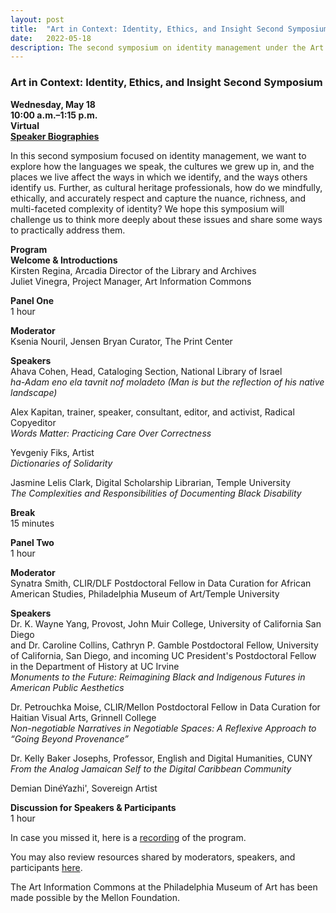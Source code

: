 ```yaml
---
layout: post 
title:  "Art in Context: Identity, Ethics, and Insight Second Symposium"
date:   2022-05-18
description: The second symposium on identity management under the Art Information Commons
---
```


### Art in Context: Identity, Ethics, and Insight Second Symposium

**Wednesday, May 18**  
**10:00 a.m.–1:15 p.m.**  
**Virtual**  
**[Speaker Biographies](https://artinformationcommons.github.io/uploads/May%202022%20Symposium%20Speaker%20Bios.pdf)**
	
In this second symposium focused on identity management, we want to explore how the languages we speak, the cultures we grew up in, and the places we live affect the ways in which we identify, and the ways others identify us. Further, as cultural heritage professionals, how do we mindfully, ethically, and accurately respect and capture the nuance, richness, and multi-faceted complexity of identity? We hope this symposium will challenge us to think more deeply about these issues and share some ways to practically address them.
	

**Program**  
**Welcome & Introductions**  
Kirsten Regina, Arcadia Director of the Library and Archives  
Juliet Vinegra, Project Manager, Art Information Commons
	

**Panel One**  
1 hour
	
**Moderator**  
Ksenia Nouril, Jensen Bryan Curator, The Print Center
	
**Speakers**  
Ahava Cohen, Head, Cataloging Section, National Library of Israel  
*ha-Adam eno ela tavnit nof moladeto (Man is but the reflection of his native landscape)*
	
Alex Kapitan, trainer, speaker, consultant, editor, and activist, Radical Copyeditor  
*Words Matter: Practicing Care Over Correctness*
	
Yevgeniy Fiks, Artist  
*Dictionaries of Solidarity*

Jasmine Lelis Clark, Digital Scholarship Librarian, Temple University  
*The Complexities and Responsibilities of Documenting Black Disability*
	
**Break**  
15 minutes
	
**Panel Two**  
1 hour
	
**Moderator**  
Synatra Smith, CLIR/DLF Postdoctoral Fellow in Data Curation for African American Studies, Philadelphia Museum of Art/Temple University
	
**Speakers**  
Dr. K. Wayne Yang, Provost, John Muir College, University of California San Diego  
and Dr. Caroline Collins, Cathryn P. Gamble Postdoctoral Fellow, University of California, San Diego, and incoming UC President's Postdoctoral Fellow in the Department of History at UC Irvine  
*Monuments to the Future: Reimagining Black and Indigenous Futures in American Public Aesthetics*
	
Dr. Petrouchka Moise, CLIR/Mellon Postdoctoral Fellow in Data Curation for Haitian Visual Arts, Grinnell College  
*Non-negotiable Narratives in Negotiable Spaces: A Reflexive Approach to “Going Beyond Provenance”*
	
Dr. Kelly Baker Josephs, Professor, English and Digital Humanities, CUNY  
*From the Analog Jamaican Self to the Digital Caribbean Community*
	
Demian DinéYazhi', Sovereign Artist
	
**Discussion for Speakers & Participants**  
1 hour
	

In case you missed it, here is a [recording](https://philamuseum-org.zoom.us/rec/share/vwyXHeg_bac7vH6fCi251-deJYdmRVIEV_XuLZtUhom4PWHjp-YlD9czlFbiV9ac.RhMFRCBsUxdz-K9W?startTime=1652882413000) of the program.
	
You may also review resources shared by moderators, speakers, and participants [here](https://artinformationcommons.github.io/uploads/May%202022%20Symposium%20Resources%20Document.pdf).	

The Art Information Commons at the Philadelphia Museum of Art has been made possible by the Mellon Foundation.
